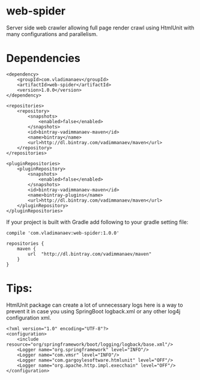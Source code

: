# web-spider

Server side web crawler allowing full page render crawl using HtmlUnit with many configurations and parallelism.

Dependencies
=============
```
<dependency>
    <groupId>com.vladimanaev</groupId>
    <artifactId>web-spider</artifactId>
    <version>1.0.0</version>
</dependency>

<repositories>
    <repository>
        <snapshots>
            <enabled>false</enabled>
        </snapshots>
        <id>bintray-vadimmanaev-maven</id>
        <name>bintray</name>
        <url>http://dl.bintray.com/vadimmanaev/maven</url>
    </repository>
</repositories>

<pluginRepositories>
    <pluginRepository>
        <snapshots>
            <enabled>false</enabled>
        </snapshots>
        <id>bintray-vadimmanaev-maven</id>
        <name>bintray-plugins</name>
        <url>http://dl.bintray.com/vadimmanaev/maven</url>
    </pluginRepository>
</pluginRepositories>
```

If your project is built with Gradle add following to your gradle setting file:
```
compile 'com.vladimanaev:web-spider:1.0.0'

repositories {
    maven {
        url  "http://dl.bintray.com/vadimmanaev/maven"
    }
}
```

Tips:
=====
HtmlUnit package can create a lot of unnecessary logs here is a way to prevent it in case you using SpringBoot logback.xml or any other log4j configuration xml.
```
<?xml version="1.0" encoding="UTF-8"?>
<configuration>
    <include resource="org/springframework/boot/logging/logback/base.xml"/>
    <Logger name="org.springframework" level="INFO"/>
    <Logger name="com.vmsr" level="INFO"/>
    <Logger name="com.gargoylesoftware.htmlunit" level="OFF"/>
    <Logger name="org.apache.http.impl.execchain" level="OFF"/>
</configuration>
```